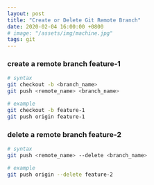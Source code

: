 ```yaml
---
layout: post
title: "Create or Delete Git Remote Branch"
date: 2020-02-04 16:00:00 +0800
# image: "/assets/img/machine.jpg"
tags: git
---
```


### create a remote branch feature-1

```bash
# syntax
git checkout -b <branch_name>
git push <remote_name> <branch_name>

# example
git checkout -b feature-1
git push origin feature-1
```

### delete a remote branch feature-2

```bash
# syntax
git push <remote_name> --delete <branch_name>

# example
git push origin --delete feature-2
```
